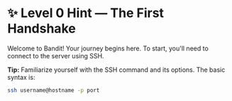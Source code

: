 # ✨ Level 0 Hint — The First Handshake

Welcome to Bandit! Your journey begins here. To start, you'll need to connect to the server using SSH.

**Tip:** Familiarize yourself with the SSH command and its options. The basic syntax is:

```bash
ssh username@hostname -p port
